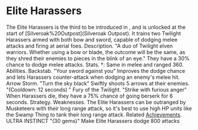 # Elite Harassers

The Elite Harassers is the third to be introduced in , and is unlocked at the start of [Silveroak%20Outpost](Silveroak Outpost). It trains two Twilight Harassers armed with both bow and sword, capable of dodging melee attacks and firing at aerial foes.
Description.
"A duo of Twilight elven warriors. Whether using a bow or blade, the outcome will be the same, as they shred their enemies to pieces in the blink of an eye."
They have a 30% chance to dodge melee attacks.
Stats.
†: Same in melee and ranged 360.
Abilities.
Backstab.
 "Your sword against you"
Improves the dodge chance and lets Harassers counter-attack when dodging an enemy's melee hit.
Arrow Storm.
 "Turn the sky black"
Swiftly shoots 5 arrows at their enemies. "(Cooldown: 12 seconds) "
Fury of the Twilight.
 "Strike with furious anger"
When Harassers die, they have a 75% chance of going berserk for 6 seconds.
Strategy.
Weaknesses.
The Elite Harassers can be outranged by Musketeers with their long range attack, so it's best to use high HP units like the Swamp Thing to tank their long range attack. 
Related [Achievements](Achievements).
 ULTRA INSTINCT "(30 gems)" Make Elite Harassers dodge 800 attacks